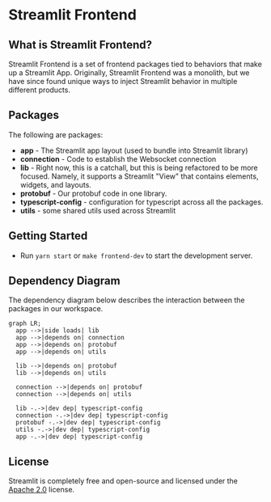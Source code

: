 # Streamlit Frontend

## What is Streamlit Frontend?

Streamlit Frontend is a set of frontend packages tied to behaviors that make up a Streamlit App. Originally, Streamlit Frontend was a monolith, but we have since found unique ways to inject Streamlit behavior in multiple different products.

## Packages

The following are packages:

- **app** - The Streamlit app layout (used to bundle into Streamlit library)
- **connection** - Code to establish the Websocket connection
- **lib** - Right now, this is a catchall, but this is being refactored to be more focused. Namely, it supports a Streamlit "View" that contains elements, widgets, and layouts.
- **protobuf** - Our protobuf code in one library.
- **typescript-config** - configuration for typescript across all the packages.
- **utils** - some shared utils used across Streamlit

## Getting Started

- Run `yarn start` or `make frontend-dev` to start the development server.

## Dependency Diagram

The dependency diagram below describes the interaction between the packages in our workspace.

```mermaid
graph LR;
  app -->|side loads| lib
  app -->|depends on| connection
  app -->|depends on| protobuf
  app -->|depends on| utils

  lib -->|depends on| protobuf
  lib -->|depends on| utils

  connection -->|depends on| protobuf
  connection -->|depends on| utils

  lib -.->|dev dep| typescript-config
  connection -.->|dev dep| typescript-config
  protobuf -.->|dev dep| typescript-config
  utils -.->|dev dep| typescript-config
  app -.->|dev dep| typescript-config
```

## License

Streamlit is completely free and open-source and licensed under the [Apache 2.0](https://www.apache.org/licenses/LICENSE-2.0) license.
